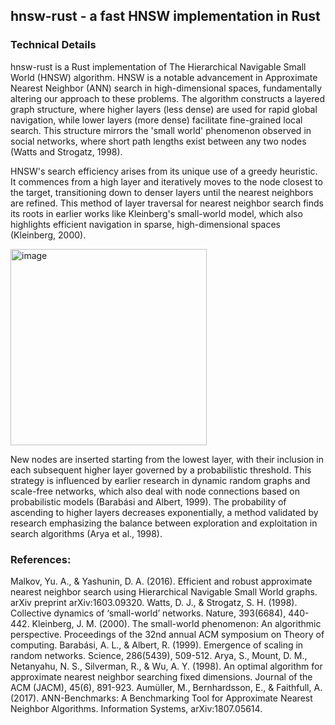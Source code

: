 ## hnsw-rust - a fast HNSW implementation in Rust

### Technical Details
hnsw-rust is a Rust implementation of The Hierarchical Navigable Small World (HNSW) algorithm. HNSW is a notable advancement in Approximate Nearest Neighbor (ANN) search in high-dimensional spaces, fundamentally altering our approach to these problems. The algorithm constructs a layered graph structure, where higher layers (less dense) are used for rapid global navigation, while lower layers (more dense) facilitate fine-grained local search. This structure mirrors the 'small world' phenomenon observed in social networks, where short path lengths exist between any two nodes (Watts and Strogatz, 1998).

HNSW's search efficiency arises from its unique use of a greedy heuristic. It commences from a high layer and iteratively moves to the node closest to the target, transitioning down to denser layers until the nearest neighbors are refined. This method of layer traversal for nearest neighbor search finds its roots in earlier works like Kleinberg's small-world model, which also highlights efficient navigation in sparse, high-dimensional spaces (Kleinberg, 2000).

<img width="314" alt="image" src="https://github.com/swapneel/hnsw-rust/assets/6643641/72a47b3d-7a7b-49b6-836c-70e2bc6efa98">

New nodes are inserted starting from the lowest layer, with their inclusion in each subsequent higher layer governed by a probabilistic threshold. This strategy is influenced by earlier research in dynamic random graphs and scale-free networks, which also deal with node connections based on probabilistic models (Barabási and Albert, 1999). The probability of ascending to higher layers decreases exponentially, a method validated by research emphasizing the balance between exploration and exploitation in search algorithms (Arya et al., 1998).


### References:
Malkov, Yu. A., & Yashunin, D. A. (2016). Efficient and robust approximate nearest neighbor search using Hierarchical Navigable Small World graphs. arXiv preprint arXiv:1603.09320.
Watts, D. J., & Strogatz, S. H. (1998). Collective dynamics of ‘small-world’ networks. Nature, 393(6684), 440-442.
Kleinberg, J. M. (2000). The small-world phenomenon: An algorithmic perspective. Proceedings of the 32nd annual ACM symposium on Theory of computing.
Barabási, A. L., & Albert, R. (1999). Emergence of scaling in random networks. Science, 286(5439), 509-512.
Arya, S., Mount, D. M., Netanyahu, N. S., Silverman, R., & Wu, A. Y. (1998). An optimal algorithm for approximate nearest neighbor searching fixed dimensions. Journal of the ACM (JACM), 45(6), 891-923.
Aumüller, M., Bernhardsson, E., & Faithfull, A. (2017). ANN-Benchmarks: A Benchmarking Tool for Approximate Nearest Neighbor Algorithms. Information Systems, arXiv:1807.05614.
